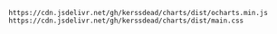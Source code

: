 `https://cdn.jsdelivr.net/gh/kerssdead/charts/dist/ocharts.min.js`
`https://cdn.jsdelivr.net/gh/kerssdead/charts/dist/main.css`
